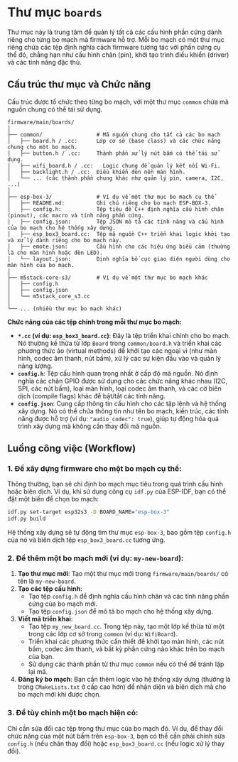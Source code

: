 # Thư mục `boards`

Thư mục này là trung tâm để quản lý tất cả các cấu hình phần cứng dành riêng cho từng bo mạch mà firmware hỗ trợ. Mỗi bo mạch có một thư mục riêng chứa các tệp định nghĩa cách firmware tương tác với phần cứng cụ thể đó, chẳng hạn như cấu hình chân (pin), khởi tạo trình điều khiển (driver) và các tính năng đặc thù.

## Cấu trúc thư mục và Chức năng

Cấu trúc được tổ chức theo từng bo mạch, với một thư mục `common` chứa mã nguồn chung có thể tái sử dụng.

```
firmware/main/boards/
│
├── common/                 # Mã nguồn chung cho tất cả các bo mạch
│   ├── board.h / .cc:      Lớp cơ sở (base class) và các chức năng chung cho một bo mạch.
│   ├── button.h / .cc:     Thành phần xử lý nút bấm có thể tái sử dụng.
│   ├── wifi_board.h / .cc:   Logic chung để quản lý kết nối Wi-Fi.
│   ├── backlight.h / .cc:  Điều khiển đèn nền màn hình.
│   └── ... (các thành phần chung khác như quản lý pin, camera, I2C, ...)
│
├── esp-box-3/              # Ví dụ về một thư mục bo mạch cụ thể
│   ├── README.md:          Ghi chú riêng cho bo mạch ESP-BOX-3.
│   ├── config.h:           Tệp tiêu đề C++ định nghĩa cấu hình chân (pinout), các macro và tính năng phần cứng.
│   ├── config.json:        Tệp JSON mô tả các tính năng và cấu hình của bo mạch cho hệ thống xây dựng.
│   ├── esp_box3_board.cc:  Tệp mã nguồn C++ triển khai logic khởi tạo và xử lý dành riêng cho bo mạch này.
│   ├── emote.json:         Cấu hình cho các hiệu ứng biểu cảm (thường là cho màn hình hoặc đèn LED).
│   └── layout.json:        Định nghĩa bố cục giao diện người dùng cho màn hình của bo mạch.
│
├── m5stack-core-s3/        # Ví dụ về một thư mục bo mạch khác
│   ├── config.h
│   ├── config.json
│   └── m5stack_core_s3.cc
│
└── ... (nhiều thư mục bo mạch khác)
```

**Chức năng của các tệp chính trong mỗi thư mục bo mạch:**

-   **`*.cc` (ví dụ: `esp_box3_board.cc`)**: Đây là tệp triển khai chính cho bo mạch. Nó thường kế thừa từ lớp `Board` trong `common/board.h` và triển khai các phương thức ảo (virtual methods) để khởi tạo các ngoại vi (như màn hình, codec âm thanh, nút bấm), xử lý các sự kiện đầu vào và quản lý năng lượng.
-   **`config.h`**: Tệp cấu hình quan trọng nhất ở cấp độ mã nguồn. Nó định nghĩa các chân GPIO được sử dụng cho các chức năng khác nhau (I2C, SPI, các nút bấm), loại màn hình, loại codec âm thanh, và các cờ biên dịch (compile flags) khác để bật/tắt các tính năng.
-   **`config.json`**: Cung cấp thông tin cấu hình cho các tập lệnh và hệ thống xây dựng. Nó có thể chứa thông tin như tên bo mạch, kiến trúc, các tính năng được hỗ trợ (ví dụ: `"audio_codec": true`), giúp tự động hóa quá trình xây dựng mà không cần thay đổi mã nguồn.

## Luồng công việc (Workflow)

### 1. Để xây dựng firmware cho một bo mạch cụ thể:

Thông thường, bạn sẽ chỉ định bo mạch mục tiêu trong quá trình cấu hình hoặc biên dịch. Ví dụ, khi sử dụng công cụ `idf.py` của ESP-IDF, bạn có thể đặt một biến để chọn bo mạch:

```sh
idf.py set-target esp32s3 -D BOARD_NAME="esp-box-3"
idf.py build
```

Hệ thống xây dựng sẽ tự động tìm thư mục `esp-box-3`, bao gồm tệp `config.h` của nó và biên dịch tệp `esp_box3_board.cc` tương ứng.

### 2. Để thêm một bo mạch mới (ví dụ: `my-new-board`):

1.  **Tạo thư mục mới**: Tạo một thư mục mới trong `firmware/main/boards/` có tên là `my-new-board`.
2.  **Tạo các tệp cấu hình**:
    *   Tạo tệp `config.h` để định nghĩa cấu hình chân và các tính năng phần cứng của bo mạch mới.
    *   Tạo tệp `config.json` để mô tả bo mạch cho hệ thống xây dựng.
3.  **Viết mã triển khai**:
    *   Tạo tệp `my_new_board.cc`. Trong tệp này, tạo một lớp kế thừa từ một trong các lớp cơ sở trong `common` (ví dụ: `WifiBoard`).
    *   Triển khai các phương thức cần thiết để khởi tạo màn hình, các nút bấm, codec âm thanh, và bất kỳ phần cứng nào khác trên bo mạch của bạn.
    *   Sử dụng các thành phần từ thư mục `common` nếu có thể để tránh lặp lại mã.
4.  **Đăng ký bo mạch**: Bạn cần thêm logic vào hệ thống xây dựng (thường là trong `CMakeLists.txt` ở cấp cao hơn) để nhận diện và biên dịch mã cho bo mạch mới khi được chọn.

### 3. Để tùy chỉnh một bo mạch hiện có:

Chỉ cần sửa đổi các tệp trong thư mục của bo mạch đó. Ví dụ, để thay đổi chức năng của một nút bấm trên `esp-box-3`, bạn có thể cần phải chỉnh sửa `config.h` (nếu chân thay đổi) hoặc `esp_box3_board.cc` (nếu logic xử lý thay đổi).